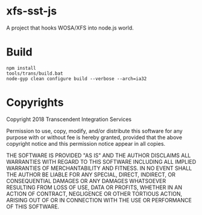 # xfs-sst-js
A project that hooks WOSA/XFS into node.js world.

# Build
```
npm install
tools/trans/build.bat
node-gyp clean configure build --verbose --arch=ia32
```

# Copyrights
Copyright 2018 Transcendent Integration Services

Permission to use, copy, modify, and/or distribute this software for any purpose with or without fee is hereby granted, provided that the above copyright notice and this permission notice appear in all copies.

THE SOFTWARE IS PROVIDED "AS IS" AND THE AUTHOR DISCLAIMS ALL WARRANTIES WITH REGARD TO THIS SOFTWARE INCLUDING ALL IMPLIED WARRANTIES OF MERCHANTABILITY AND FITNESS. IN NO EVENT SHALL THE AUTHOR BE LIABLE FOR ANY SPECIAL, DIRECT, INDIRECT, OR CONSEQUENTIAL DAMAGES OR ANY DAMAGES WHATSOEVER RESULTING FROM LOSS OF USE, DATA OR PROFITS, WHETHER IN AN ACTION OF CONTRACT, NEGLIGENCE OR OTHER TORTIOUS ACTION, ARISING OUT OF OR IN CONNECTION WITH THE USE OR PERFORMANCE OF THIS SOFTWARE.
